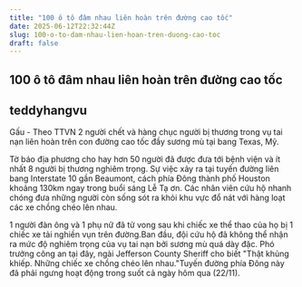 ```yaml
---
title: "100 ô tô đâm nhau liên hoàn trên đường cao tốc"
date: 2025-06-12T22:32:44Z
slug: 100-o-to-dam-nhau-lien-hoan-tren-duong-cao-toc
draft: false
---
```


## 100 ô tô đâm nhau liên hoàn trên đường cao tốc

## teddyhangvu

Gấu - Theo TTVN
2 người chết và hàng chục người bị thương trong vụ tai nạn liên hoàn trên con đường cao tốc đầy sương mù tại bang Texas, Mỹ.

Tờ báo địa phương cho hay hơn 50 người đã được đưa tới bệnh viện và ít nhất 8 người bị thương nghiêm trọng. 
Sự việc xảy ra tại tuyến đường liên bang Interstate 10 gần Beaumont, cách phía Đông thành phố Houston khoảng 130km ngay trong buổi sáng Lễ Tạ ơn.
Các nhân viên cứu hộ nhanh chóng đưa những người còn sống sót ra khỏi khu vực đổ nát với hàng loạt các xe chồng chéo lên nhau.


1 người đàn ông và 1 phụ nữ đã tử vong sau khi chiếc xe thể thao của họ bị 1 chiếc xe tải nghiền vụn trên đường.Ban đầu, đội cứu hộ đã không thể nhận ra mức độ nghiêm trọng của vụ tai nạn bởi sương mù quá dày đặc.
Phó trưởng công an tại đây, ngài Jefferson County Sheriff cho biết "Thật khủng khiếp. Những chiếc xe chồng chéo lên nhau."Tuyến đường phía Đông này đã phải ngưng hoạt động trong suốt cả ngày hôm qua (22/11).